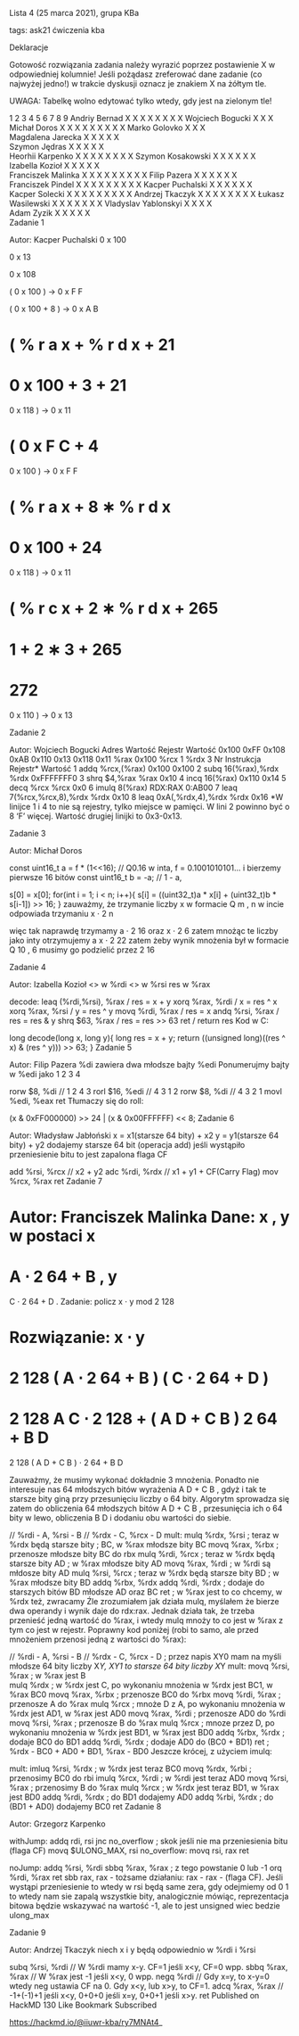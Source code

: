 Lista 4 (25 marca 2021), grupa KBa

tags: ask21 ćwiczenia kba

Deklaracje

Gotowość rozwiązania zadania należy wyrazić poprzez postawienie X w odpowiedniej kolumnie! Jeśli pożądasz zreferować dane zadanie (co najwyżej jedno!) w trakcie dyskusji oznacz je znakiem X na żółtym tle.

UWAGA: Tabelkę wolno edytować tylko wtedy, gdy jest na zielonym tle!

1	2	3	4	5	6	7	8	9
Andriy Bernad	X	X		X	X	X	X	X	X
Wojciech Bogucki	X	X		X					
Michał Doros	X	X	X	X	X	X	X	X	X
Marko Golovko	X	X				X			
Magdalena Jarecka	X	X		X	X	X			
Szymon Jędras	X	X		X	X	X			
Heorhii Karpenko	X	X		X	X	X	X	X	X
Szymon Kosakowski	X	X		X	X	X	X		
Izabella Kozioł	X	X		X	X	X			
Franciszek Malinka	X	X	X	X	X	X	X	X	X
Filip Pazera	X	X		X	X	X	X		
Franciszek Pindel	X	X	X	X	X	X	X	X	X
Kacper Puchalski	X	X		X	X	X	X		
Kacper Solecki	X	X	X	X	X	X	X	X	X
Andrzej Tkaczyk	X	X		X	X	X	X	X	X
Łukasz Wasilewski	X	X		X	X	X	X	X
Vladyslav Yablonskyi	X	X		X		X			
Adam Zyzik	X	X		X		X	X		
Zadanie 1

Autor: Kacper Puchalski
0
x
100

0
x
13

0
x
108

(
0
x
100
)
→
0
x
F
F

(
0
x
100
+
8
)
→
0
x
A
B

(
%
r
a
x
+
%
r
d
x
+
21
=
0
x
100
+
3
+
21
=
0
x
118
)
→
0
x
11

(
0
x
F
C
+
4
=
0
x
100
)
→
0
x
F
F

(
%
r
a
x
+
8
∗
%
r
d
x
=
0
x
100
+
24
=
0
x
118
)
→
0
x
11

(
%
r
c
x
+
2
∗
%
r
d
x
+
265
=
1
+
2
∗
3
+
265
=
272
=
0
x
110
)
→
0
x
13

Zadanie 2

Autor: Wojciech Bogucki
Adres Wartość	Rejestr Wartość
0x100	0xFF
0x108	0xAB
0x110	0x13
0x118	0x11
%rax	0x100
%rcx	1
%rdx	3
Nr	Instrukcja	Rejestr*	Wartość
1	addq %rcx,(%rax)	0x100	0x100
2	subq 16(%rax),%rdx	%rdx	0xFFFFFFF0
3	shrq $4,%rax	%rax	0x10
4	incq 16(%rax)	0x110	0x14
5	decq %rcx	%rcx	0x0
6	imulq 8(%rax)	RDX:RAX	0:AB00
7	leaq 7(%rcx,%rcx,8),%rdx	%rdx	0x10
8	leaq 0xA(,%rdx,4),%rdx	%rdx	0x16
*W linijce 1 i 4 to nie są rejestry, tylko miejsce w pamięci.
W lini 2 powinno być o 8 ‘F’ więcej.
Wartość drugiej linijki to 0x3-0x13.

Zadanie 3

Autor: Michał Doros






const uint16_t a = f * (1<<16); // Q0.16 w inta, f = 0.1001010101... i bierzemy pierwsze 16 bitów
const uint16_t b = -a; // 1 - a,

s[0] = x[0];
for(int i = 1; i < n; i++){
    s[i] = ((uint32_t)a * x[i] + (uint32_t)b * s[i-1]) >> 16;
}
zauważmy, że trzymanie liczby x w formacie
Q
m
,
n
 w incie odpowiada trzymaniu
x
⋅
2
n

więc tak naprawdę trzymamy
a
⋅
2
16
 oraz
x
⋅
2
6
 zatem mnożąc te liczby jako inty otrzymujemy
a
x
⋅
2
22
 zatem żeby wynik mnożenia był w formacie
Q
10
,
6
 musimy go podzielić przez
2
16

Zadanie 4

Autor: Izabella Kozioł
<<x>> w %rdi
<<y>> w %rsi
res w %rax







decode: leaq  (%rdi,%rsi), %rax / res = x + y
        xorq  %rax, %rdi / x = res ^ x
        xorq  %rax, %rsi / y = res ^ y
        movq  %rdi, %rax / res = x
        andq  %rsi, %rax / res = res & y
        shrq  $63, %rax / res = res >> 63
        ret / return res
Kod w C:




long decode(long x, long y){
    long res = x + y;
    return ((unsigned long)((res ^ x) & (res ^ y))) >> 63;
}
Zadanie 5

Autor: Filip Pazera
%di zawiera dwa młodsze bajty %edi
Ponumerujmy bajty w %edi jako 1 2 3 4





rorw $8, %di     // 1 2 4 3
rorl $16, %edi   // 4 3 1 2
rorw $8, %di     // 4 3 2 1
movl %edi, %eax
ret
Tłumaczy się do roll:

(x & 0xFF000000) >> 24 | (x & 0x00FFFFFF) << 8;
Zadanie 6

Autor: Władysław Jabłoński
x = x1(starsze 64 bity) + x2
y = y1(starsze 64 bity) + y2
dodajemy starsze 64 bit (operacja add) jeśli wystąpiło przeniesienie bitu to jest zapalona flaga CF




add %rsi, %rcx // x2 + y2
adc %rdi, %rdx // x1 + y1 + CF(Carry Flag)
mov %rcx, %rax
ret
Zadanie 7

Autor: Franciszek Malinka
Dane:
x
,
y
 w postaci
x
=
A
⋅
2
64
+
B
,
y
=
C
⋅
2
64
+
D
.
Zadanie: policz
x
⋅
y
mod
2
128

Rozwiązanie:
x
⋅
y
=
2
128
(
A
⋅
2
64
+
B
)
(
C
⋅
2
64
+
D
)
=
2
128
A
C
⋅
2
128
+
(
A
D
+
C
B
)
2
64
+
B
D
=
2
128
(
A
D
+
C
B
)
⋅
2
64
+
B
D


Zauważmy, że musimy wykonać dokładnie 3 mnożenia. Ponadto nie interesuje nas 64 młodszych bitów wyrażenia
A
D
+
C
B
, gdyż i tak te starsze bity giną przy przesunięciu liczby o 64 bity. Algorytm sprowadza się zatem do obliczenia 64 młodszych bitów
A
D
+
C
B
, przesunięcia ich o 64 bity w lewo, obliczenia
B
D
 i dodaniu obu wartości do siebie.

// %rdi - A, %rsi - B
// %rdx - C, %rcx - D
mult:
    mulq %rdx, %rsi                ; teraz w %rdx będą starsze bity
                                  ; BC, w %rax młodsze bity BC
    movq %rax, %rbx                ; przenosze młodsze bity BC do rbx
    mulq %rdi, %rcx                ; teraz w %rdx będą starsze bity AD
                                  ; w %rax młodsze bity AD
    movq %rax, %rdi                ; w %rdi są młdosze bity AD
    mulq %rsi, %rcx                ; teraz w %rdx będą starsze bity BD
                                  ; w %rax młodsze bity BD
    addq %rbx, %rdx
    addq %rdi, %rdx                ; dodaje do starszych bitów BD młodsze AD oraz BC
    ret                           ; w %rax jest to co chcemy, w %rdx też, zwracamy
Źle zrozumiałem jak działa mulq, myślałem że bierze dwa operandy i wynik daje do rdx:rax. Jednak działa tak, że trzeba przenieść jedną wartość do %rax, i wtedy mulq <rejestr> mnoży to co jest w %rax z tym co jest w rejestr. Poprawny kod poniżej (robi to samo, ale przed mnożeniem przenosi jedną z wartości do %rax):















// %rdi - A, %rsi - B
// %rdx - C, %rcx - D
; przez napis XY0 mam na myśli młodsze 64 bity liczby X*Y, XY1 to starsze 64 bity liczby X*Y
mult:
    movq %rsi, %rax          ; w %rax jest B    
    mulq %rdx                ; w %rdx jest C, po wykonaniu mnożenia w %rdx jest BC1, w %rax BC0
    movq %rax, %rbx          ; przenosze BC0 do %rbx
    movq %rdi, %rax          ; przenosze A do %rax
    mulq %rcx                ; mnoże D z A, po wykonaniu mnożenia w %rdx jest AD1, w %rax jest AD0
    movq %rax, %rdi          ; przenosze AD0 do %rdi
    movq %rsi, %rax          ; przenosze B do %rax
    mulq %rcx                ; mnoze przez D, po wykonaniu mnożenia w %rdx jest BD1, w %rax jest BD0
    addq %rbx, %rdx          ; dodaje BC0 do BD1
    addq %rdi, %rdx          ; dodaje AD0 do (BC0 + BD1)
    ret                      ; %rdx - BC0 + AD0 + BD1, %rax - BD0
Jeszcze krócej, z użyciem imulq:









mult:
    imluq    %rsi, %rdx      ; w %rdx jest teraz BC0
    movq     %rdx, %rbi      ; przenosimy BC0 do rbi
    imulq    %rcx, %rdi      ; w %rdi jest teraz AD0
    movq     %rsi, %rax      ; przenosimy B do %rax
    mulq     %rcx            ; w %rdx jest teraz BD1, w %rax jest BD0
    addq     %rdi, %rdx      ; do BD1 dodajemy AD0
    addq     %rbi, %rdx      ; do (BD1 + AD0) dodajemy BC0
    ret
Zadanie 8

Autor: Grzegorz Karpenko














withJump:
        addq rdi, rsi
        jnc no_overflow  ; skok jeśli nie ma przeniesienia bitu (flaga CF)
        movq $ULONG_MAX, rsi
    no_overflow:
        movq rsi, rax
        ret

noJump:
        addq %rsi, %rdi
        sbbq %rax, %rax ; z tego powstanie 0 lub -1
        orq  %rdi, %rax
        ret
sbb rax, rax - tożsame działaniu: rax - rax - (flaga CF). Jeśli wystąpi przeniesienie to wtedy w rsi będą same zera, gdy odejmiemy od 0 1 to wtedy nam sie zapalą wszystkie bity, analogicznie mówiąc, reprezentacja bitowa będzie wskazywać na wartość -1, ale to jest unsigned wiec bedzie ulong_max

Zadanie 9

Autor: Andrzej Tkaczyk
niech x i y będą odpowiednio w %rdi i %rsi





subq %rsi, %rdi    // W %rdi mamy x-y. CF=1 jeśli x<y, CF=0 wpp.
sbbq %rax, %rax    // W %rax jest -1 jeśli x<y, 0 wpp.
negq %rdi          // Gdy x=y, to x-y=0 wtedy neg ustawia CF na 0. Gdy x<y, lub x>y, to CF=1.
adcq %rax, %rax    // -1+(-1)+1 jeśli x<y, 0+0+0 jeśli x=y, 0+0+1 jeśli x>y.
ret
Published on  HackMD
 130
Like Bookmark Subscribed

https://hackmd.io/@iiuwr-kba/ry7MNAt4_
